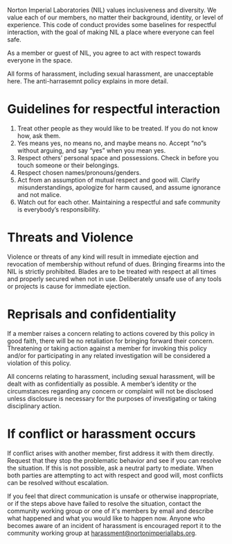Norton Imperial Laboratories (NIL) values inclusiveness and diversity. We value each of our members, no matter their background, identity, or level of experience. This code of conduct provides some baselines for respectful interaction, with the goal of making NIL a place where everyone can feel safe.

As a member or guest of NIL, you agree to act with respect towards everyone in the space.

All forms of harassment, including sexual harassment, are unacceptable here. The anti-harrasemnt policy explains in more detail.


Guidelines for respectful interaction
=====================================

1. Treat other people as they would like to be treated. If you do not know how, ask them.
2. Yes means yes, no means no, and maybe means no. Accept “no”s without arguing, and say “yes” when you mean yes.
3. Respect others’ personal space and possessions. Check in before you touch someone or their belongings.
4. Respect chosen names/pronouns/genders.
5. Act from an assumption of mutual respect and good will. Clarify misunderstandings, apologize for harm caused, and assume ignorance and not malice.
6. Watch out for each other. Maintaining a respectful and safe community is everybody’s responsibility.


Threats and Violence
====================

Violence or threats of any kind will result in immediate ejection and revocation of membership without refund of dues. Bringing firearms into the NIL is strictly prohibited. Blades are to be treated with respect at all times and properly secured when not in use. Deliberately unsafe use of any tools or projects is cause for immediate ejection.


Reprisals and confidentiality
=============================

If a member raises a concern relating to actions covered by this policy in good faith, there will be no retaliation for bringing forward their concern. Threatening or taking action against a member for invoking this policy and/or for participating in any related investigation will be considered a violation of this policy.

All concerns relating to harassment, including sexual harassment, will be dealt with as confidentially as possible. A member’s identity or the circumstances regarding any concern or complaint will not be disclosed unless disclosure is necessary for the purposes of investigating or taking disciplinary action.


If conflict or harassment occurs
================================

If conflict arises with another member, first address it with them directly. Request that they stop the problematic behavior and see if you can resolve the situation. If this is not possible, ask a neutral party to mediate. When both parties are attempting to act with respect and good will, most conflicts can be resolved without escalation.

If you feel that direct communication is unsafe or otherwise inappropriate, or if the steps above have failed to resolve the situation, contact the community working group or one of it's members by email and describe what happened and what you would like to happen now. Anyone who becomes aware of an incident of harassment is encouraged report it to the community working group at <harassment@nortonimperiallabs.org>.